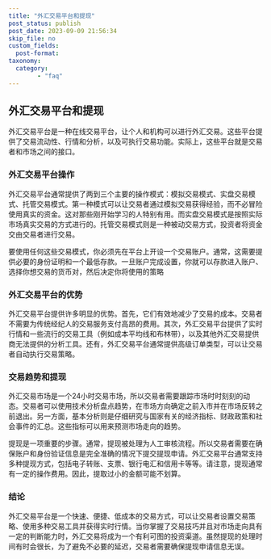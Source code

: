 ```yaml
---
title: "外汇交易平台和提现"
post_status: publish
post_date: 2023-09-09 21:56:34
skip_file: no
custom_fields: 
  post-format: 
taxonomy:
  category:
        - "faq"
---
```


## 外汇交易平台和提现

外汇交易平台是一种在线交易平台，让个人和机构可以进行外汇交易。这些平台提供了交易流动性、行情和分析，以及可执行交易功能。实际上，这些平台就是交易者和市场之间的接口。

### 外汇交易平台操作

外汇交易平台通常提供了两到三个主要的操作模式：模拟交易模式、实盘交易模式、托管交易模式。第一种模式可以让交易者通过模拟交易获得经验，而不必冒险使用真实的资金。这对那些刚开始学习的人特别有用。而实盘交易模式是按照实际市场真实交易的方式进行的。托管交易模式则是一种被动交易方式，投资者将资金交由交易者进行交易。

要使用任何这些交易模式，你必须先在平台上开设一个交易账户。通常，这需要提供必要的身份证明和一个最低存款。一旦账户完成设置，你就可以存款进入账户、选择你想交易的货币对，然后决定你将使用的策略

### 外汇交易平台的优势

外汇交易平台提供许多明显的优势。首先，它们有效地减少了交易的成本。交易者不需要为传统经纪人的交易服务支付高昂的费用。其次，外汇交易平台提供了实时行情和一些流行的交易工具（例如成本平均线和布林带），以及其他外汇交易提供商无法提供的分析工具。还有，外汇交易平台通常提供高级订单类型，可以让交易者自动执行交易策略。

### 交易趋势和提现

外汇交易市场是一个24小时交易市场，所以交易者需要跟踪市场时时刻刻的动态。交易者可以使用技术分析盘点趋势，在市场方向确定之前入市并在市场反转之前退出。另一方面，基本分析则是仔细研究与国家有关的经济指标、财政政策和社会事件的汇总。这些指标可以用来预测市场走向的趋势。

提现是一项重要的步骤。通常，提现被处理为人工审核流程。所以交易者需要在确保账户和身份验证信息是完全准确的情况下提交提现申请。外汇交易平台通常支持多种提现方式，包括电子转账、支票、银行电汇和信用卡等等。请注意，提现通常有一定的操作费用。因此，提取过小的金额可能不划算。

### 结论

外汇交易平台是一个快速、便捷、低成本的交易方式，可以让交易者设置交易策略、使用多种交易工具并获得实时行情。当你掌握了交易技巧并且对市场走向具有一定的判断能力时，外汇交易将成为一个有利可图的投资渠道。虽然提现的处理时间有时会很长，为了避免不必要的延迟，交易者需要确保提现申请信息无误。
